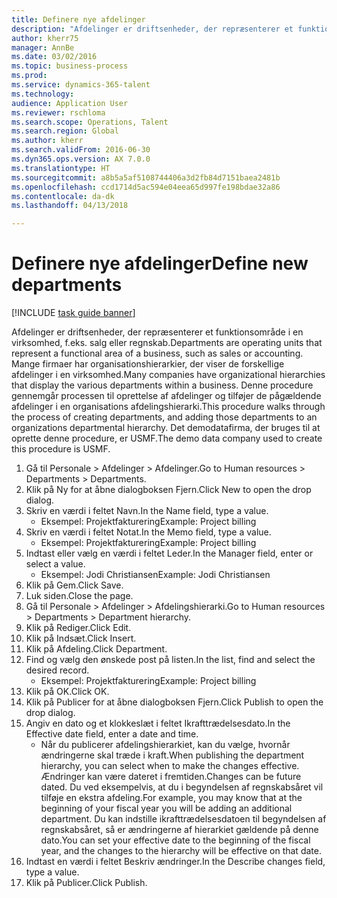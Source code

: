 ```yaml
--- 
title: Definere nye afdelinger
description: "Afdelinger er driftsenheder, der repræsenterer et funktionsområde i en virksomhed, f.eks. salg eller regnskab."
author: kherr75
manager: AnnBe
ms.date: 03/02/2016
ms.topic: business-process
ms.prod: 
ms.service: dynamics-365-talent
ms.technology: 
audience: Application User
ms.reviewer: rschloma
ms.search.scope: Operations, Talent
ms.search.region: Global
ms.author: kherr
ms.search.validFrom: 2016-06-30
ms.dyn365.ops.version: AX 7.0.0
ms.translationtype: HT
ms.sourcegitcommit: a8b5a5af5108744406a3d2fb84d7151baea2481b
ms.openlocfilehash: ccd1714d5ac594e04eea65d997fe198bdae32a86
ms.contentlocale: da-dk
ms.lasthandoff: 04/13/2018

---
```

# <a name="define-new-departments"></a><span data-ttu-id="c8f68-103">Definere nye afdelinger</span><span class="sxs-lookup"><span data-stu-id="c8f68-103">Define new departments</span></span>

[!INCLUDE [task guide banner](../../includes/task-guide-banner.md)]

<span data-ttu-id="c8f68-104">Afdelinger er driftsenheder, der repræsenterer et funktionsområde i en virksomhed, f.eks. salg eller regnskab.</span><span class="sxs-lookup"><span data-stu-id="c8f68-104">Departments are operating units that represent a functional area of a business, such as sales or accounting.</span></span> <span data-ttu-id="c8f68-105">Mange firmaer har organisationshierarkier, der viser de forskellige afdelinger i en virksomhed.</span><span class="sxs-lookup"><span data-stu-id="c8f68-105">Many companies have organizational hierarchies that display the various departments within a business.</span></span> <span data-ttu-id="c8f68-106">Denne procedure gennemgår processen til oprettelse af afdelinger og tilføjer de pågældende afdelinger i en organisations afdelingshierarki.</span><span class="sxs-lookup"><span data-stu-id="c8f68-106">This procedure walks through the process of creating departments, and adding those departments to an organizations departmental hierarchy.</span></span> <span data-ttu-id="c8f68-107">Det demodatafirma, der bruges til at oprette denne procedure, er USMF.</span><span class="sxs-lookup"><span data-stu-id="c8f68-107">The demo data company used to create this procedure is USMF.</span></span>

1. <span data-ttu-id="c8f68-108">Gå til Personale > Afdelinger > Afdelinger.</span><span class="sxs-lookup"><span data-stu-id="c8f68-108">Go to Human resources > Departments > Departments.</span></span>
2. <span data-ttu-id="c8f68-109">Klik på Ny for at åbne dialogboksen Fjern.</span><span class="sxs-lookup"><span data-stu-id="c8f68-109">Click New to open the drop dialog.</span></span>
3. <span data-ttu-id="c8f68-110">Skriv en værdi i feltet Navn.</span><span class="sxs-lookup"><span data-stu-id="c8f68-110">In the Name field, type a value.</span></span>
    * <span data-ttu-id="c8f68-111">Eksempel: Projektfakturering</span><span class="sxs-lookup"><span data-stu-id="c8f68-111">Example: Project billing</span></span>  
4. <span data-ttu-id="c8f68-112">Skriv en værdi i feltet Notat.</span><span class="sxs-lookup"><span data-stu-id="c8f68-112">In the Memo field, type a value.</span></span>
    * <span data-ttu-id="c8f68-113">Eksempel: Projektfakturering</span><span class="sxs-lookup"><span data-stu-id="c8f68-113">Example: Project billing</span></span>  
5. <span data-ttu-id="c8f68-114">Indtast eller vælg en værdi i feltet Leder.</span><span class="sxs-lookup"><span data-stu-id="c8f68-114">In the Manager field, enter or select a value.</span></span>
    * <span data-ttu-id="c8f68-115">Eksempel: Jodi Christiansen</span><span class="sxs-lookup"><span data-stu-id="c8f68-115">Example: Jodi Christiansen</span></span>  
6. <span data-ttu-id="c8f68-116">Klik på Gem.</span><span class="sxs-lookup"><span data-stu-id="c8f68-116">Click Save.</span></span>
7. <span data-ttu-id="c8f68-117">Luk siden.</span><span class="sxs-lookup"><span data-stu-id="c8f68-117">Close the page.</span></span>
8. <span data-ttu-id="c8f68-118">Gå til Personale > Afdelinger > Afdelingshierarki.</span><span class="sxs-lookup"><span data-stu-id="c8f68-118">Go to Human resources > Departments > Department hierarchy.</span></span>
9. <span data-ttu-id="c8f68-119">Klik på Rediger.</span><span class="sxs-lookup"><span data-stu-id="c8f68-119">Click Edit.</span></span>
10. <span data-ttu-id="c8f68-120">Klik på Indsæt.</span><span class="sxs-lookup"><span data-stu-id="c8f68-120">Click Insert.</span></span>
11. <span data-ttu-id="c8f68-121">Klik på Afdeling.</span><span class="sxs-lookup"><span data-stu-id="c8f68-121">Click Department.</span></span>
12. <span data-ttu-id="c8f68-122">Find og vælg den ønskede post på listen.</span><span class="sxs-lookup"><span data-stu-id="c8f68-122">In the list, find and select the desired record.</span></span>
    * <span data-ttu-id="c8f68-123">Eksempel: Projektfakturering</span><span class="sxs-lookup"><span data-stu-id="c8f68-123">Example: Project billing</span></span>  
13. <span data-ttu-id="c8f68-124">Klik på OK.</span><span class="sxs-lookup"><span data-stu-id="c8f68-124">Click OK.</span></span>
14. <span data-ttu-id="c8f68-125">Klik på Publicer for at åbne dialogboksen Fjern.</span><span class="sxs-lookup"><span data-stu-id="c8f68-125">Click Publish to open the drop dialog.</span></span>
15. <span data-ttu-id="c8f68-126">Angiv en dato og et klokkeslæt i feltet Ikrafttrædelsesdato.</span><span class="sxs-lookup"><span data-stu-id="c8f68-126">In the Effective date field, enter a date and time.</span></span>
    * <span data-ttu-id="c8f68-127">Når du publicerer afdelingshierarkiet, kan du vælge, hvornår ændringerne skal træde i kraft.</span><span class="sxs-lookup"><span data-stu-id="c8f68-127">When publishing the department hierarchy, you can select when to make the changes effective.</span></span> <span data-ttu-id="c8f68-128">Ændringer kan være dateret i fremtiden.</span><span class="sxs-lookup"><span data-stu-id="c8f68-128">Changes can be future dated.</span></span> <span data-ttu-id="c8f68-129">Du ved eksempelvis, at du i begyndelsen af regnskabsåret vil tilføje en ekstra afdeling.</span><span class="sxs-lookup"><span data-stu-id="c8f68-129">For example, you may know that at the beginning of your fiscal year you will be adding an additional department.</span></span> <span data-ttu-id="c8f68-130">Du kan indstille ikrafttrædelsesdatoen til begyndelsen af regnskabsåret, så er ændringerne af hierarkiet gældende på denne dato.</span><span class="sxs-lookup"><span data-stu-id="c8f68-130">You can set your effective date to the beginning of the fiscal year, and the changes to the hierarchy will be effective on that date.</span></span>  
16. <span data-ttu-id="c8f68-131">Indtast en værdi i feltet Beskriv ændringer.</span><span class="sxs-lookup"><span data-stu-id="c8f68-131">In the Describe changes field, type a value.</span></span>
17. <span data-ttu-id="c8f68-132">Klik på Publicer.</span><span class="sxs-lookup"><span data-stu-id="c8f68-132">Click Publish.</span></span>


